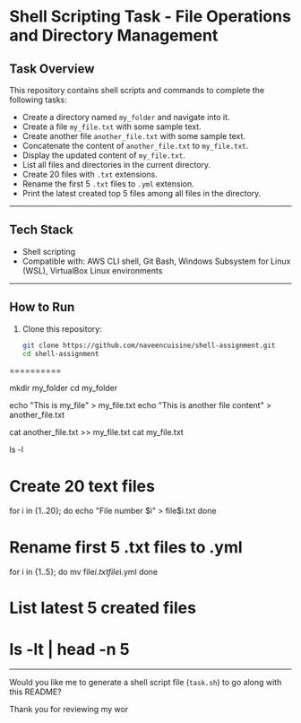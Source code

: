 # Shell Scripting Task - File Operations and Directory Management

## Task Overview

This repository contains shell scripts and commands to complete the following tasks:

- Create a directory named `my_folder` and navigate into it.
- Create a file `my_file.txt` with some sample text.
- Create another file `another_file.txt` with some sample text.
- Concatenate the content of `another_file.txt` to `my_file.txt`.
- Display the updated content of `my_file.txt`.
- List all files and directories in the current directory.
- Create 20 files with `.txt` extensions.
- Rename the first 5 `.txt` files to `.yml` extension.
- Print the latest created top 5 files among all files in the directory.

---

## Tech Stack

- Shell scripting
- Compatible with: AWS CLI shell, Git Bash, Windows Subsystem for Linux (WSL), VirtualBox Linux environments

---

## How to Run

1. Clone this repository:
   ```bash
   git clone https://github.com/naveencuisine/shell-assignment.git
   cd shell-assignment
==========

mkdir my_folder
cd my_folder

echo "This is my_file" > my_file.txt
echo "This is another file content" > another_file.txt

cat another_file.txt >> my_file.txt
cat my_file.txt

ls -l

# Create 20 text files
for i in {1..20}; do
  echo "File number $i" > file$i.txt
done

# Rename first 5 .txt files to .yml
for i in {1..5}; do
  mv file$i.txt file$i.yml
done

# List latest 5 created files
ls -lt | head -n 5
==============

---

Would you like me to generate a shell script file (`task.sh`) to go along with this README?

Thank you for reviewing my wor
